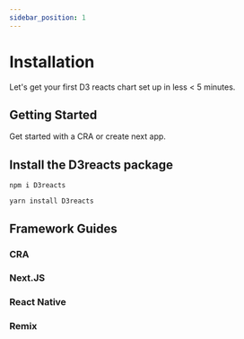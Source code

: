 ```yaml
---
sidebar_position: 1
---
```


# Installation

Let's get your first D3 reacts chart set up in less < 5 minutes.

## Getting Started

Get started with a CRA or create next app.

## Install the D3reacts package


```shell
npm i D3reacts  
```
```shell
yarn install D3reacts
```

## Framework Guides

### CRA

### Next.JS

### React Native

### Remix

